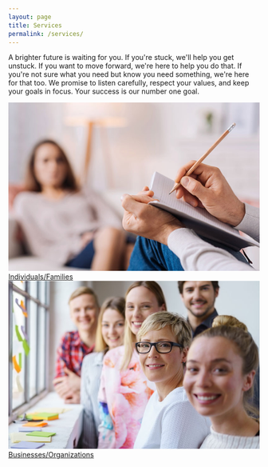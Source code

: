 ```yaml
---
layout: page
title: Services
permalink: /services/
---
```

A brighter future is waiting for you. If you're stuck, we'll help you get unstuck. If you want to move forward, we're here to help you do that. If you're not sure what you need but know you need something, we're here for that too. We promise to listen carefully, respect your values, and keep your goals in focus. Your success is our number one goal.

<div class="image-jump-links">
    <div class="jump-link">
        <a href="/services/individuals">
            <img src="/assets/images/session2.jpg" alt="">
            <div class="jump-link-text">Individuals/Families</div>
        </a>
    </div>
    <div class="jump-link">
        <a href="/services/businesses">
            <img src="/assets/images/family-window.jpg" alt="">
            <div class="jump-link-text">Businesses/Organizations</div>
        </a>
    </div>
</div>
